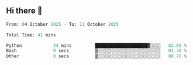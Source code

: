 ## Hi there 👋

<!--START_SECTION:waka-->

```python
From: 04 October 2025 - To: 11 October 2025

Total Time: 41 mins

Python            34 mins         ████████████████████▓░░░░   82.65 %
Bash              0 secs          ▒░░░░░░░░░░░░░░░░░░░░░░░░   01.30 %
Other             0 secs          ▒░░░░░░░░░░░░░░░░░░░░░░░░   00.78 %
```

<!--END_SECTION:waka-->
